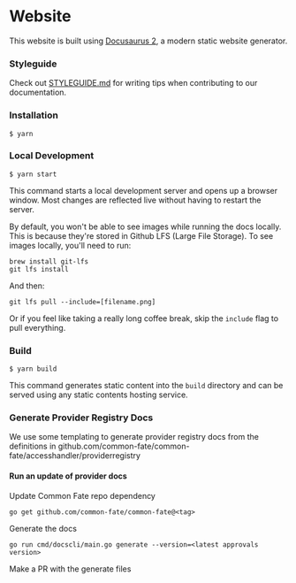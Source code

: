 # Website

This website is built using [Docusaurus 2](https://docusaurus.io/), a modern static website generator.

### Styleguide

Check out [STYLEGUIDE.md](./STYLEGUIDE.md) for writing tips when contributing to our documentation.

### Installation

```
$ yarn
```

### Local Development

```
$ yarn start
```

This command starts a local development server and opens up a browser window. Most changes are reflected live without having to restart the server.

By default, you won't be able to see images while running the docs locally. This is because they're stored in Github LFS (Large File Storage). To see images locally, you'll need to run:

```
brew install git-lfs
git lfs install
```

And then:

```
git lfs pull --include=[filename.png]
```

Or if you feel like taking a really long coffee break, skip the `include` flag to pull everything.

### Build

```
$ yarn build
```

This command generates static content into the `build` directory and can be served using any static contents hosting service.

### Generate Provider Registry Docs

We use some templating to generate provider registry docs from the definitions in github.com/common-fate/common-fate/accesshandler/providerregistry

#### Run an update of provider docs

Update Common Fate repo dependency

```
go get github.com/common-fate/common-fate@<tag>
```

Generate the docs

```
go run cmd/docscli/main.go generate --version=<latest approvals version>
```

Make a PR with the generate files
